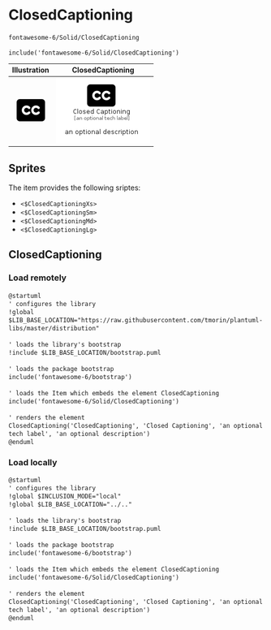 # ClosedCaptioning


```text
fontawesome-6/Solid/ClosedCaptioning
```

```text
include('fontawesome-6/Solid/ClosedCaptioning')
```



| Illustration | ClosedCaptioning |
| :---: | :---: |
| ![illustration for Illustration](../../fontawesome-6/Solid/ClosedCaptioning.png) | ![illustration for ClosedCaptioning](../../fontawesome-6/Solid/ClosedCaptioning.Local.png) |



## Sprites
The item provides the following sriptes:

- `<$ClosedCaptioningXs>`
- `<$ClosedCaptioningSm>`
- `<$ClosedCaptioningMd>`
- `<$ClosedCaptioningLg>`





## ClosedCaptioning

### Load remotely
```plantuml
@startuml
' configures the library
!global $LIB_BASE_LOCATION="https://raw.githubusercontent.com/tmorin/plantuml-libs/master/distribution"

' loads the library's bootstrap
!include $LIB_BASE_LOCATION/bootstrap.puml

' loads the package bootstrap
include('fontawesome-6/bootstrap')

' loads the Item which embeds the element ClosedCaptioning
include('fontawesome-6/Solid/ClosedCaptioning')

' renders the element
ClosedCaptioning('ClosedCaptioning', 'Closed Captioning', 'an optional tech label', 'an optional description')
@enduml
```

### Load locally
```plantuml
@startuml
' configures the library
!global $INCLUSION_MODE="local"
!global $LIB_BASE_LOCATION="../.."

' loads the library's bootstrap
!include $LIB_BASE_LOCATION/bootstrap.puml

' loads the package bootstrap
include('fontawesome-6/bootstrap')

' loads the Item which embeds the element ClosedCaptioning
include('fontawesome-6/Solid/ClosedCaptioning')

' renders the element
ClosedCaptioning('ClosedCaptioning', 'Closed Captioning', 'an optional tech label', 'an optional description')
@enduml
```

